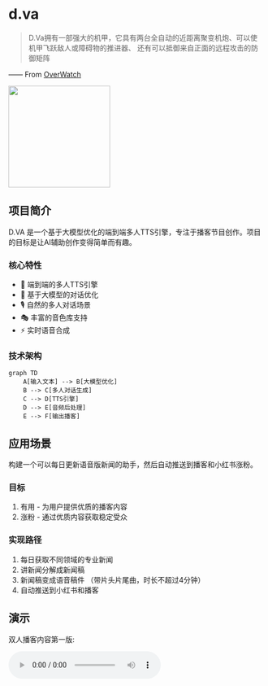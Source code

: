 # d.va
> D.Va拥有一部强大的机甲，它具有两台全自动的近距离聚变机炮、可以使机甲飞跃敌人或障碍物的推进器、 还有可以抵御来自正面的远程攻击的防御矩阵

—— From [OverWatch](http://ow.blizzard.cn/heroes/dva)

<img src="https://zos.alipayobjects.com/rmsportal/psagSCVHOKQVqqNjjMdf.jpg" width="200" height="200" />

## 项目简介

D.VA 是一个基于大模型优化的端到端多人TTS引擎，专注于播客节目创作。项目的目标是让AI辅助创作变得简单而有趣。

### 核心特性

- 🎯 端到端的多人TTS引擎
- 🤖 基于大模型的对话优化
- 🎙️ 自然的多人对话场景
- 🎭 丰富的音色库支持
- ⚡ 实时语音合成

### 技术架构

```mermaid
graph TD
    A[输入文本] --> B[大模型优化]
    B --> C[多人对话生成]
    C --> D[TTS引擎]
    D --> E[音频后处理]
    E --> F[输出播客]
```

## 应用场景

构建一个可以每日更新语音版新闻的助手，然后自动推送到播客和小红书涨粉。

### 目标
1. 有用 - 为用户提供优质的播客内容
2. 涨粉 - 通过优质内容获取稳定受众

### 实现路径
1. 每日获取不同领域的专业新闻
2. 讲新闻分解成新闻稿
3. 新闻稿变成语音稿件 （带片头片尾曲，时长不超过4分钟）
4. 自动推送到小红书和播客

## 演示
双人播客内容第一版:

<audio controls>
  <source src="assets/ai_podcast_v1.MP3" type="audio/mpeg">
  你的浏览器不支持音频播放。
</audio>


